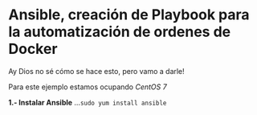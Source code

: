 # Ansible, creación de Playbook para la automatización de ordenes de Docker

Ay Dios no sé cómo se hace esto, pero vamo a darle!

 Para este ejemplo estamos ocupando *CentOS 7*

 **1.- Instalar Ansible**
 ...`sudo yum install ansible`
 	
